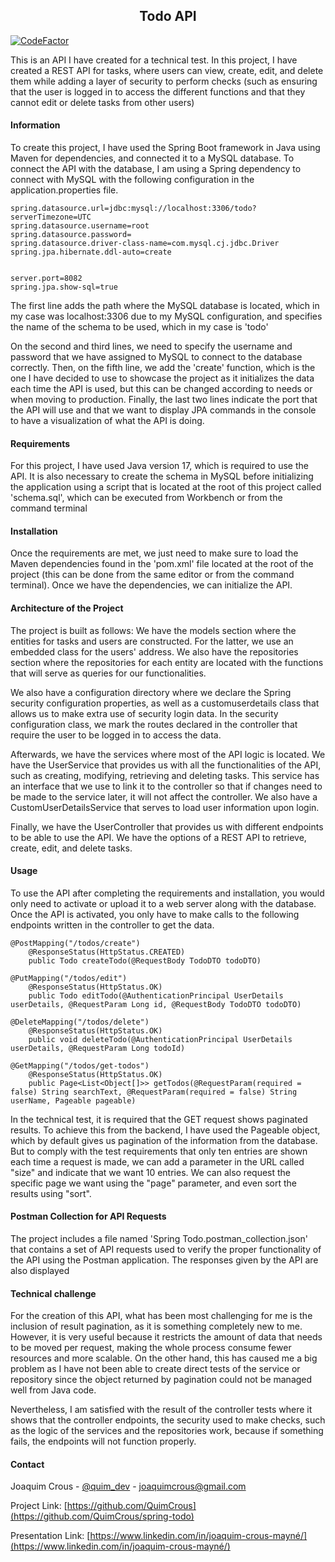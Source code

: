 <h2 align="center">Todo API</h2>

[![CodeFactor](https://www.codefactor.io/repository/github/quimcrous/spring-todo/badge)](https://www.codefactor.io/repository/github/quimcrous/spring-todo)

This is an API I have created for a technical test. In this project, I have created a REST API for tasks, where users can view, create, edit, and delete them while adding a layer of security to perform checks (such as ensuring that the user is logged in to access the different functions and that they cannot edit or delete tasks from other users)

#### Information

To create this project, I have used the Spring Boot framework in Java using Maven for dependencies, and connected it to a MySQL database. To connect the API with the database, I am using a Spring dependency to connect with MySQL with the following configuration in the application.properties file.

~~~
spring.datasource.url=jdbc:mysql://localhost:3306/todo?serverTimezone=UTC
spring.datasource.username=root
spring.datasource.password=
spring.datasource.driver-class-name=com.mysql.cj.jdbc.Driver
spring.jpa.hibernate.ddl-auto=create


server.port=8082
spring.jpa.show-sql=true
~~~

The first line adds the path where the MySQL database is located, which in my case was localhost:3306 due to my MySQL configuration, and specifies the name of the schema to be used, which in my case is 'todo'

On the second and third lines, we need to specify the username and password that we have assigned to MySQL to connect to the database correctly. Then, on the fifth line, we add the 'create' function, which is the one I have decided to use to showcase the project as it initializes the data each time the API is used, but this can be changed according to needs or when moving to production. Finally, the last two lines indicate the port that the API will use and that we want to display JPA commands in the console to have a visualization of what the API is doing.

#### Requirements

For this project, I have used Java version 17, which is required to use the API. It is also necessary to create the schema in MySQL before initializing the application using a script that is located at the root of this project called 'schema.sql', which can be executed from Workbench or from the command terminal

#### Installation

Once the requirements are met, we just need to make sure to load the Maven dependencies found in the 'pom.xml' file located at the root of the project (this can be done from the same editor or from the command terminal). Once we have the dependencies, we can initialize the API.

#### Architecture of the Project

The project is built as follows: We have the models section where the entities for tasks and users are constructed. For the latter, we use an embedded class for the users' address. We also have the repositories section where the repositories for each entity are located with the functions that will serve as queries for our functionalities.

We also have a configuration directory where we declare the Spring security configuration properties, as well as a customuserdetails class that allows us to make extra use of security login data. In the security configuration class, we mark the routes declared in the controller that require the user to be logged in to access the data.

Afterwards, we have the services where most of the API logic is located. We have the UserService that provides us with all the functionalities of the API, such as creating, modifying, retrieving and deleting tasks. This service has an interface that we use to link it to the controller so that if changes need to be made to the service later, it will not affect the controller. We also have a CustomUserDetailsService that serves to load user information upon login.

Finally, we have the UserController that provides us with different endpoints to be able to use the API. We have the options of a REST API to retrieve, create, edit, and delete tasks.

#### Usage

To use the API after completing the requirements and installation, you would only need to activate or upload it to a web server along with the database. Once the API is activated, you only have to make calls to the following endpoints written in the controller to get the data.

~~~
@PostMapping("/todos/create")
    @ResponseStatus(HttpStatus.CREATED)
    public Todo createTodo(@RequestBody TodoDTO todoDTO)
    
@PutMapping("/todos/edit")
    @ResponseStatus(HttpStatus.OK)
    public Todo editTodo(@AuthenticationPrincipal UserDetails userDetails, @RequestParam Long id, @RequestBody TodoDTO todoDTO)
    
@DeleteMapping("/todos/delete")
    @ResponseStatus(HttpStatus.OK)
    public void deleteTodo(@AuthenticationPrincipal UserDetails userDetails, @RequestParam Long todoId)
    
@GetMapping("/todos/get-todos")
    @ResponseStatus(HttpStatus.OK)
    public Page<List<Object[]>> getTodos(@RequestParam(required = false) String searchText, @RequestParam(required = false) String userName, Pageable pageable)
~~~

In the technical test, it is required that the GET request shows paginated results. To achieve this from the backend, I have used the Pageable object, which by default gives us pagination of the information from the database. But to comply with the test requirements that only ten entries are shown each time a request is made, we can add a parameter in the URL called "size" and indicate that we want 10 entries. We can also request the specific page we want using the "page" parameter, and even sort the results using "sort".

#### Postman Collection for API Requests

The project includes a file named 'Spring Todo.postman_collection.json' that contains a set of API requests used to verify the proper functionality of the API using the Postman application. The responses given by the API are also displayed

#### Technical challenge

For the creation of this API, what has been most challenging for me is the inclusion of result pagination, as it is something completely new to me. However, it is very useful because it restricts the amount of data that needs to be moved per request, making the whole process consume fewer resources and more scalable. On the other hand, this has caused me a big problem as I have not been able to create direct tests of the service or repository since the object returned by pagination could not be managed well from Java code.

Nevertheless, I am satisfied with the result of the controller tests where it shows that the controller endpoints, the security used to make checks, such as the logic of the services and the repositories work, because if something fails, the endpoints will not function properly.

#### Contact

Joaquim Crous - [@quim_dev](https://twitter.com/quim_dev) - joaquimcrous@gmail.com

Project Link: [https://github.com/QuimCrous](https://github.com/QuimCrous/spring-todo)

Presentation Link: [https://www.linkedin.com/in/joaquim-crous-mayné/](https://www.linkedin.com/in/joaquim-crous-mayné/)

